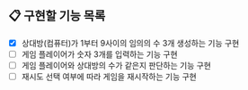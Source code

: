 ## 📋 구현할 기능 목록

-[x] 상대방(컴퓨터)가 1부터 9사이의 임의의 수 3개 생성하는 기능 구현
-[ ] 게임 플레이어가 숫자 3개를 입력하는 기능 구현
-[ ] 게임 플레이어와 상대방의 수가 같은지 판단하는 기능 구현
-[ ] 재시도 선택 여부에 따라 게임을 재시작하는 기능 구현 